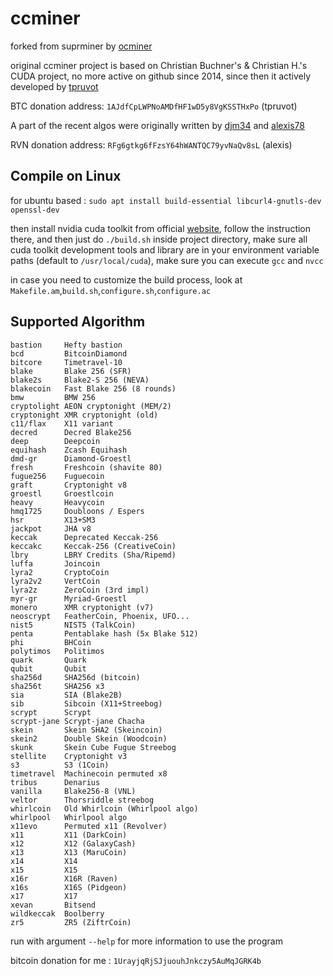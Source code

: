 # ccminer

forked from suprminer by [ocminer](https://github.com/ocminer/suprminer) 

original ccminer project is based on Christian Buchner's &amp; Christian H.'s CUDA project, no more active on github since 2014, since then it actively developed by [tpruvot](https://github.com/tpruvot/ccminer)

BTC donation address: `1AJdfCpLWPNoAMDfHF1wD5y8VgKSSTHxPo` (tpruvot)

A part of the recent algos were originally written by [djm34](https://github.com/djm34) and [alexis78](https://github.com/alexis78)

RVN donation address: `RFg6gtkg6fFzsY64hWANTQC79yvNaQv8sL` (alexis)

Compile on Linux
----------------

for ubuntu based :
`sudo apt install build-essential libcurl4-gnutls-dev openssl-dev`

then install nvidia cuda toolkit from official [website](https://developer.nvidia.com/cuda-toolkit), follow the instruction there, and then just do `./build.sh` inside project directory, make sure all cuda toolkit development tools and library are in your environment variable paths (default to `/usr/local/cuda`), make sure you can execute `gcc` and `nvcc`

in case you need to customize the build process, look at `Makefile.am`,`build.sh`,`configure.sh`,`configure.ac`


Supported Algorithm
-------------------
    bastion     Hefty bastion
    bcd         BitcoinDiamond
    bitcore     Timetravel-10
    blake       Blake 256 (SFR)
    blake2s     Blake2-S 256 (NEVA)
    blakecoin   Fast Blake 256 (8 rounds)
    bmw         BMW 256
    cryptolight AEON cryptonight (MEM/2)
    cryptonight XMR cryptonight (old)
    c11/flax    X11 variant
    decred      Decred Blake256
    deep        Deepcoin
    equihash    Zcash Equihash
    dmd-gr      Diamond-Groestl
    fresh       Freshcoin (shavite 80)
    fugue256    Fuguecoin
    graft       Cryptonight v8
    groestl     Groestlcoin
    heavy       Heavycoin
    hmq1725     Doubloons / Espers
    hsr         X13+SM3
    jackpot     JHA v8
    keccak      Deprecated Keccak-256
    keccakc     Keccak-256 (CreativeCoin)
    lbry        LBRY Credits (Sha/Ripemd)
    luffa       Joincoin
    lyra2       CryptoCoin
    lyra2v2     VertCoin
    lyra2z      ZeroCoin (3rd impl)
    myr-gr      Myriad-Groestl
    monero      XMR cryptonight (v7)
    neoscrypt   FeatherCoin, Phoenix, UFO...
    nist5       NIST5 (TalkCoin)
    penta       Pentablake hash (5x Blake 512)
    phi         BHCoin
    polytimos   Politimos
    quark       Quark
    qubit       Qubit
    sha256d     SHA256d (bitcoin)
    sha256t     SHA256 x3
    sia         SIA (Blake2B)
    sib         Sibcoin (X11+Streebog)
    scrypt      Scrypt
    scrypt-jane Scrypt-jane Chacha
    skein       Skein SHA2 (Skeincoin)
    skein2      Double Skein (Woodcoin)
    skunk       Skein Cube Fugue Streebog
    stellite    Cryptonight v3
    s3          S3 (1Coin)
    timetravel  Machinecoin permuted x8
    tribus      Denarius
    vanilla     Blake256-8 (VNL)
    veltor      Thorsriddle streebog
    whirlcoin   Old Whirlcoin (Whirlpool algo)
    whirlpool   Whirlpool algo
    x11evo      Permuted x11 (Revolver)
    x11         X11 (DarkCoin)
    x12         X12 (GalaxyCash)
    x13         X13 (MaruCoin)
    x14         X14
    x15         X15
    x16r        X16R (Raven)
    x16s	    X16S (Pidgeon)
    x17         X17
    xevan       Bitsend
    wildkeccak  Boolberry
    zr5         ZR5 (ZiftrCoin)

run with argument `--help` for more information to use the program

bitcoin donation for me : `1UrayjqRjSJjuouhJnkczy5AuMqJGRK4b`